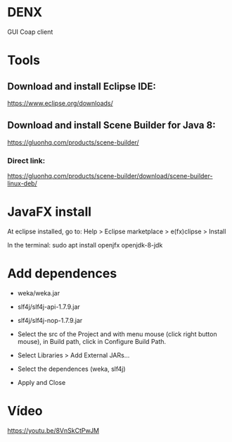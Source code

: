 # DENX
GUI Coap client


# Tools
## Download and install Eclipse IDE:
https://www.eclipse.org/downloads/

## Download and install Scene Builder for Java 8:
https://gluonhq.com/products/scene-builder/

### Direct link:
https://gluonhq.com/products/scene-builder/download/scene-builder-linux-deb/

# JavaFX install
At eclipse installed, go to:
 Help > Eclipse marketplace > e(fx)clipse > Install

In the terminal:
 sudo apt install openjfx openjdk-8-jdk

# Add dependences
- weka/weka.jar
- slf4j/slf4j-api-1.7.9.jar
- slf4j/slf4j-nop-1.7.9.jar
- Select the src of the Project and with menu mouse (click right button mouse), in Build path, click in Configure Build Path.

- Select Libraries > Add External JARs...

- Select the dependences (weka, slf4j)

- Apply and Close

# Vídeo
https://youtu.be/8VnSkCtPwJM

